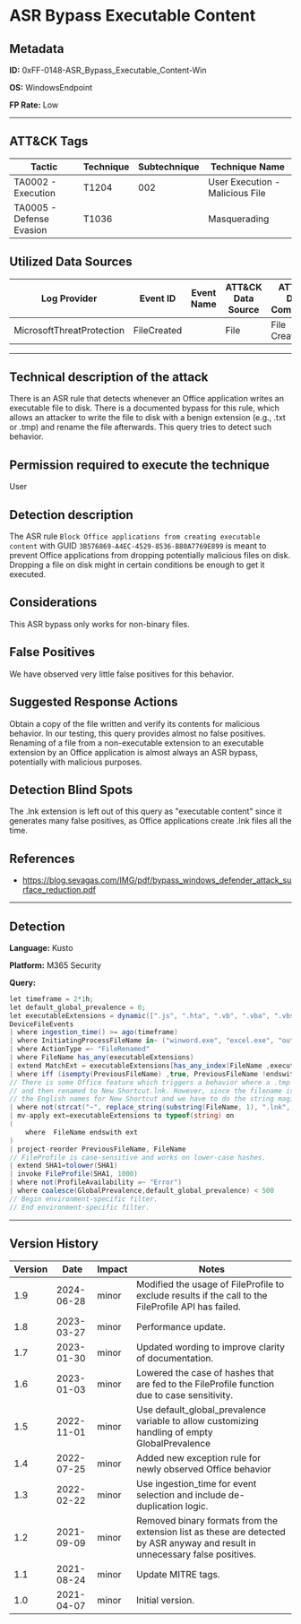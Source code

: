 # ASR Bypass Executable Content

## Metadata
**ID:** 0xFF-0148-ASR_Bypass_Executable_Content-Win

**OS:** WindowsEndpoint

**FP Rate:** Low

---

## ATT&CK Tags

| Tactic | Technique | Subtechnique | Technique Name |
|---|---|---| --- |
| TA0002 - Execution | T1204 | 002 | User Execution - Malicious File|
| TA0005 - Defense Evasion | T1036 |  | Masquerading|

## Utilized Data Sources

| Log Provider | Event ID | Event Name | ATT&CK Data Source | ATT&CK Data Component|
|---------|---------|----------|---------|---------|
|MicrosoftThreatProtection|FileCreated||File|File Creation|
---

## Technical description of the attack
There is an ASR rule that detects whenever an Office application writes an executable file to disk. There is a documented bypass for this rule, which allows an attacker to write the file to disk with a benign extension (e.g., .txt or .tmp) and rename the file afterwards. This query tries to detect such behavior.


## Permission required to execute the technique
User

## Detection description
The ASR rule `Block Office applications from creating executable content` with GUID `3B576869-A4EC-4529-8536-B80A7769E899` is meant to prevent Office applications from dropping potentially malicious files on disk. Dropping a file on disk might in certain conditions be enough to get it executed.


## Considerations
This ASR bypass only works for non-binary files.


## False Positives
We have observed very little false positives for this behavior.


## Suggested Response Actions
Obtain a copy of the file written and verify its contents for malicious behavior. In our testing, this query provides almost no false positives. Renaming of a file from a non-executable extension to an executable extension by an Office application is almost always an ASR bypass, potentially with malicious purposes.


## Detection Blind Spots
The .lnk extension is left out of this query as "executable content" since it generates many false positives, as Office applications create .lnk files all the time.


## References
* https://blog.sevagas.com/IMG/pdf/bypass_windows_defender_attack_surface_reduction.pdf

---
## Detection

**Language:** Kusto

**Platform:** M365 Security

**Query:**
```C#
let timeframe = 2*1h;
let default_global_prevalence = 0;
let executableExtensions = dynamic([".js", ".hta", ".vb", ".vba", ".vbs", ".ps", ".ps1", ".bat", ".cmd", ".lnk", ".application"]);
DeviceFileEvents
| where ingestion_time() >= ago(timeframe)
| where InitiatingProcessFileName in~ ("winword.exe", "excel.exe", "outlook.exe", "powerpnt.exe")
| where ActionType =~ "FileRenamed"
| where FileName has_any(executableExtensions)
| extend MatchExt = executableExtensions[has_any_index(FileName ,executableExtensions)]
| where iff (isempty(PreviousFileName) ,true, PreviousFileName !endswith MatchExt)
// There is some Office feature which triggers a behavior where a .tmp file with "~ew shortcut.tmp" is created
// and then renamed to New Shortcut.lnk. However, since the filename is localized to the local Windows version, we can't use
// the English names for New Shortcut and we have to do the string magic below to replace the first char with an ~ and the .lnk with .tmp.
| where not(strcat("~", replace_string(substring(FileName, 1), ".lnk", ".tmp")) =~ PreviousFileName)
| mv-apply ext=executableExtensions to typeof(string) on
(
    where  FileName endswith ext
)
| project-reorder PreviousFileName, FileName
// FileProfile is case-sensitive and works on lower-case hashes.
| extend SHA1=tolower(SHA1)
| invoke FileProfile(SHA1, 1000)
| where not(ProfileAvailability =~ "Error")
| where coalesce(GlobalPrevalence,default_global_prevalence) < 500
// Begin environment-specific filter.
// End environment-specific filter.
```

---

## Version History
| Version | Date | Impact | Notes |
|---------|------|--------|------|
| 1.9  | 2024-06-28| minor | Modified the usage of FileProfile to exclude results if the call to the FileProfile API has failed. |
| 1.8  | 2023-03-27| minor | Performance update. |
| 1.7  | 2023-01-30| minor | Updated wording to improve clarity of documentation. |
| 1.6  | 2023-01-03| minor | Lowered the case of hashes that are fed to the FileProfile function due to case sensitivity. |
| 1.5  | 2022-11-01| minor | Use default_global_prevalence variable to allow customizing handling of empty GlobalPrevalence |
| 1.4  | 2022-07-25| minor | Added new exception rule for newly observed Office behavior |
| 1.3  | 2022-02-22| minor | Use ingestion_time for event selection and include de-duplication logic. |
| 1.2  | 2021-09-09| minor | Removed binary formats from the extension list as these are detected by ASR anyway and result in unnecessary false positives. |
| 1.1  | 2021-08-24| minor | Update MITRE tags. |
| 1.0  | 2021-04-07| minor | Initial version. |